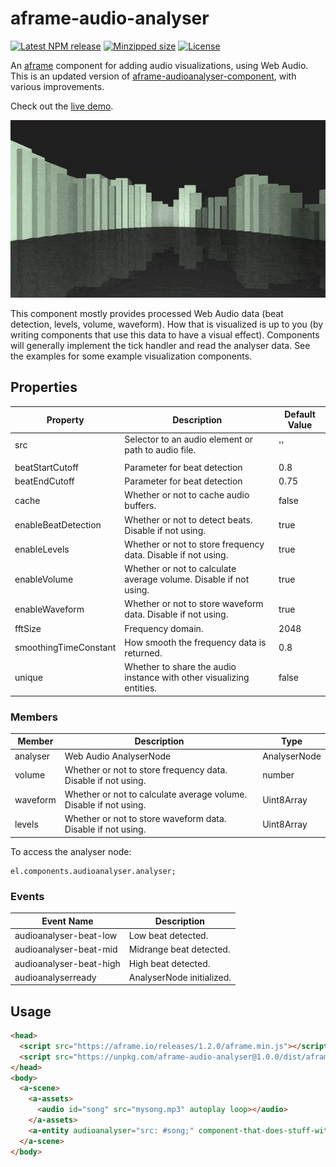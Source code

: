 # aframe-audio-analyser

[![Latest NPM release](https://img.shields.io/npm/v/aframe-audio-analyser.svg)](https://www.npmjs.com/package/aframe-audio-analyser)
[![Minzipped size](https://badgen.net/bundlephobia/minzip/aframe-audio-analyser)](https://bundlephobia.com/result?p=aframe-audio-analyser)
[![License](https://img.shields.io/badge/license-MIT-007ec6.svg)](https://github.com/ryota-mitarai/aframe-audio-analyser/blob/master/LICENSE)

An [aframe](https://github.com/aframevr/aframe) component for adding audio visualizations, using Web Audio. This is an updated version of [aframe-audioanalyser-component](https://www.npmjs.com/package/aframe-audioanalyser-component), with various improvements.

Check out the [live demo](https://codesandbox.io/s/aframe-audio-analyser-example-l0i7v).

![Example gif](https://github.com/ryota-mitarai/aframe-audio-analyser/blob/master/examples/levels/preview.gif)

This component mostly provides processed Web Audio data (beat detection, levels, volume, waveform). How that is visualized is up to you (by writing components that use this data to have a visual effect). Components will generally implement the tick handler and read the analyser data. See the examples for some example visualization components.

## Properties

| Property              | Description                                                          | Default Value |
| --------------------- | -------------------------------------------------------------------- | ------------- |
| src                   | Selector to an audio element or path to audio file.                  | ''            |
|                       |                                                                      |               |
| beatStartCutoff       | Parameter for beat detection                                         | 0.8           |
| beatEndCutoff         | Parameter for beat detection                                         | 0.75          |
| cache                 | Whether or not to cache audio buffers.                               | false         |
| enableBeatDetection   | Whether or not to detect beats. Disable if not using.                | true          |
| enableLevels          | Whether or not to store frequency data. Disable if not using.        | true          |
| enableVolume          | Whether or not to calculate average volume. Disable if not using.    | true          |
| enableWaveform        | Whether or not to store waveform data. Disable if not using.         | true          |
| fftSize               | Frequency domain.                                                    | 2048          |
| smoothingTimeConstant | How smooth the frequency data is returned.                           | 0.8           |
| unique                | Whether to share the audio instance with other visualizing entities. | false         |

### Members

| Member   | Description                                                       | Type         |
| -------- | ----------------------------------------------------------------- | ------------ |
| analyser | Web Audio AnalyserNode                                            | AnalyserNode |
| volume   | Whether or not to store frequency data. Disable if not using.     | number       |
| waveform | Whether or not to calculate average volume. Disable if not using. | Uint8Array   |
| levels   | Whether or not to store waveform data. Disable if not using.      | Uint8Array   |

To access the analyser node:

```
el.components.audioanalyser.analyser;
```

### Events

| Event Name              | Description               |
| ----------------------- | ------------------------- |
| audioanalyser-beat-low  | Low beat detected.        |
| audioanalyser-beat-mid  | Midrange beat detected.   |
| audioanalyser-beat-high | High beat detected.       |
| audioanalyserready      | AnalyserNode initialized. |

## Usage

```html
<head>
  <script src="https://aframe.io/releases/1.2.0/aframe.min.js"></script>
  <script src="https://unpkg.com/aframe-audio-analyser@1.0.0/dist/aframe-audio-analyser.umd.js"></script>
</head>
<body>
  <a-scene>
    <a-assets>
      <audio id="song" src="mysong.mp3" autoplay loop></audio>
    </a-assets>
    <a-entity audioanalyser="src: #song;" component-that-does-stuff-with-audioanalyser-data></a-entity>
  </a-scene>
</body>
```
